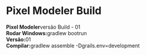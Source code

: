 # Pixel Modeler Build
<b>Pixel Modeler</b>versão Build - 01<br>
<b>Rodar Windows:</b>gradlew bootrun<br>
<b>Versão:</b>01<br>
<b>Compilar:</b>gradlew assemble -Dgrails.env=development<br>
